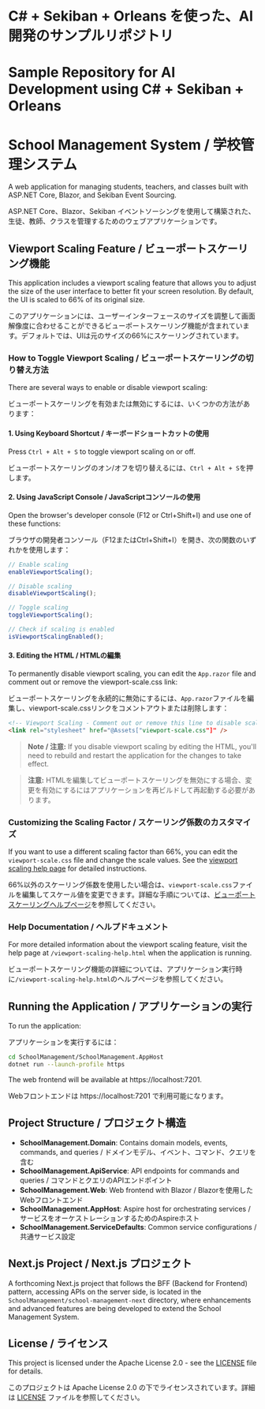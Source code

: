 # C# + Sekiban + Orleans を使った、AI開発のサンプルリポジトリ
# Sample Repository for AI Development using C# + Sekiban + Orleans

# School Management System / 学校管理システム

A web application for managing students, teachers, and classes built with ASP.NET Core, Blazor, and Sekiban Event Sourcing.

ASP.NET Core、Blazor、Sekiban イベントソーシングを使用して構築された、生徒、教師、クラスを管理するためのウェブアプリケーションです。

## Viewport Scaling Feature / ビューポートスケーリング機能

This application includes a viewport scaling feature that allows you to adjust the size of the user interface to better fit your screen resolution. By default, the UI is scaled to 66% of its original size.

このアプリケーションには、ユーザーインターフェースのサイズを調整して画面解像度に合わせることができるビューポートスケーリング機能が含まれています。デフォルトでは、UIは元のサイズの66%にスケーリングされています。

### How to Toggle Viewport Scaling / ビューポートスケーリングの切り替え方法

There are several ways to enable or disable viewport scaling:

ビューポートスケーリングを有効または無効にするには、いくつかの方法があります：

#### 1. Using Keyboard Shortcut / キーボードショートカットの使用

Press `Ctrl + Alt + S` to toggle viewport scaling on or off.

ビューポートスケーリングのオン/オフを切り替えるには、`Ctrl + Alt + S`を押します。

#### 2. Using JavaScript Console / JavaScriptコンソールの使用

Open the browser's developer console (F12 or Ctrl+Shift+I) and use one of these functions:

ブラウザの開発者コンソール（F12またはCtrl+Shift+I）を開き、次の関数のいずれかを使用します：

```javascript
// Enable scaling
enableViewportScaling();

// Disable scaling
disableViewportScaling();

// Toggle scaling
toggleViewportScaling();

// Check if scaling is enabled
isViewportScalingEnabled();
```

#### 3. Editing the HTML / HTMLの編集

To permanently disable viewport scaling, you can edit the `App.razor` file and comment out or remove the viewport-scale.css link:

ビューポートスケーリングを永続的に無効にするには、`App.razor`ファイルを編集し、viewport-scale.cssリンクをコメントアウトまたは削除します：

```html
<!-- Viewport Scaling - Comment out or remove this line to disable scaling -->
<link rel="stylesheet" href="@Assets["viewport-scale.css"]" />
```

> **Note / 注意:** If you disable viewport scaling by editing the HTML, you'll need to rebuild and restart the application for the changes to take effect.

> **注意:** HTMLを編集してビューポートスケーリングを無効にする場合、変更を有効にするにはアプリケーションを再ビルドして再起動する必要があります。

### Customizing the Scaling Factor / スケーリング係数のカスタマイズ

If you want to use a different scaling factor than 66%, you can edit the `viewport-scale.css` file and change the scale values. See the [viewport scaling help page](SchoolManagement.Web/wwwroot/viewport-scaling-help.html) for detailed instructions.

66%以外のスケーリング係数を使用したい場合は、`viewport-scale.css`ファイルを編集してスケール値を変更できます。詳細な手順については、[ビューポートスケーリングヘルプページ](SchoolManagement.Web/wwwroot/viewport-scaling-help.html)を参照してください。

### Help Documentation / ヘルプドキュメント

For more detailed information about the viewport scaling feature, visit the help page at `/viewport-scaling-help.html` when the application is running.

ビューポートスケーリング機能の詳細については、アプリケーション実行時に`/viewport-scaling-help.html`のヘルプページを参照してください。

## Running the Application / アプリケーションの実行

To run the application:

アプリケーションを実行するには：

```bash
cd SchoolManagement/SchoolManagement.AppHost
dotnet run --launch-profile https
```

The web frontend will be available at https://localhost:7201.

Webフロントエンドは https://localhost:7201 で利用可能になります。

## Project Structure / プロジェクト構造

- **SchoolManagement.Domain**: Contains domain models, events, commands, and queries / ドメインモデル、イベント、コマンド、クエリを含む
- **SchoolManagement.ApiService**: API endpoints for commands and queries / コマンドとクエリのAPIエンドポイント
- **SchoolManagement.Web**: Web frontend with Blazor / Blazorを使用したWebフロントエンド
- **SchoolManagement.AppHost**: Aspire host for orchestrating services / サービスをオーケストレーションするためのAspireホスト
- **SchoolManagement.ServiceDefaults**: Common service configurations / 共通サービス設定

## Next.js Project / Next.js プロジェクト

A forthcoming Next.js project that follows the BFF (Backend for Frontend) pattern, accessing APIs on the server side, is located in the `SchoolManagement/school-management-next` directory, where enhancements and advanced features are being developed to extend the School Management System.

## License / ライセンス

This project is licensed under the Apache License 2.0 - see the [LICENSE](./LICENSE) file for details.

このプロジェクトは Apache License 2.0 の下でライセンスされています。詳細は [LICENSE](./LICENSE) ファイルを参照してください。
